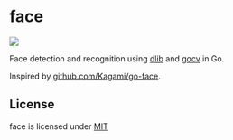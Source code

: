 # face

[![](https://pkg.go.dev/badge/github.com/dimuls/face)](https://pkg.go.dev/github.com/dimuls/face)

Face detection and recognition using [dlib](http://dlib.net) and [gocv](https://gocv.io)
in Go.

Inspired by [github.com/Kagami/go-face](https://github.com/Kagami/go-face). 

## License

face is licensed under [MIT](LICENSE)
